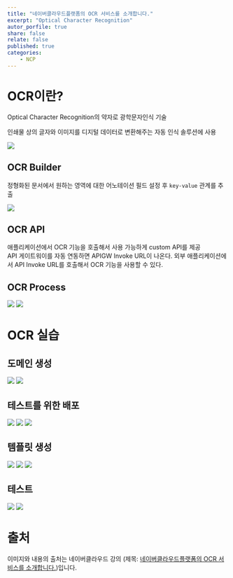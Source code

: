 ```yaml
---
title: "네이버클라우드플랫폼의 OCR 서비스를 소개합니다."
excerpt: "Optical Character Recognition"
autor_porfile: true
share: false
relate: false
published: true
categories:
    - NCP
---
```


# OCR이란?
Optical Character Recognition의 약자로 광학문자인식 기술

인쇄물 상의 글자와 이미지를 디지털 데이터로 변환해주는 자동 인식 솔루션에 사용

<img src="../../assets/images/blogImg/ncp-ocr.png"/>

## OCR Builder
정형화된 문서에서 원하는 영역에 대한 어노테이션 필드 설정 후 `key-value` 관계를 추출

<img src="../../assets/images/blogImg/ncp-ocr-builder.png"/>

## OCR API
애플리케이션에서 OCR 기능을 호출해서 사용 가능하게 custom API를 제공  
API 게이트워이를 자동 연동하면 APIGW Invoke URL이 나온다. 외부 애플리케이션에서 API Invoke URL를 호출해서 OCR 기능을 사용할 수 있다.

## OCR Process

<img src="../../assets/images/blogImg/ncp-ocr-process1.png"/>
<img src="../../assets/images/blogImg/ncp-ocr-process2.png"/>


# OCR 실습

## 도메인 생성
<img src="../../assets/images/blogImg/ncp-ocr-1.png"/>
<img src="../../assets/images/blogImg/ncp-ocr-2.png"/>

## 테스트를 위한 배포
<img src="../../assets/images/blogImg/ncp-ocr-3-1.png"/>
<img src="../../assets/images/blogImg/ncp-ocr-3.png"/>
<img src="../../assets/images/blogImg/ncp-ocr-4.png"/>

## 템플릿 생성
<img src="../../assets/images/blogImg/ncp-ocr-5.png"/>
<img src="../../assets/images/blogImg/ncp-ocr-6.png"/>
<img src="../../assets/images/blogImg/ncp-ocr-7.png"/>

## 테스트
<img src="../../assets/images/blogImg/ncp-ocr-8.png"/>
<img src="../../assets/images/blogImg/ncp-ocr-9.png"/>

# 출처
이미지와 내용의 출처는 네이버클라우드 강의 (제목: [네이버클라우드플랫폼의 OCR 서비스를 소개합니다.](https://www.edwith.org/aincloud/lecture/61678?isDesc=false))입니다.
